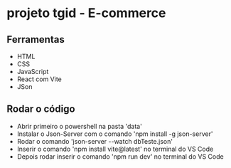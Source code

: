 # projeto tgid - E-commerce

## Ferramentas
 - HTML
 - CSS
 - JavaScript
 - React com Vite
 - JSon

## Rodar o código
 - Abrir primeiro o powershell na pasta 'data'
 - Instalar o Json-Server com o comando 'npm install -g json-server'
 - Rodar o comando 'json-server --watch dbTeste.json'
 - Inserir o comando 'npm install vite@latest' no terminal do VS Code
 - Depois rodar inserir o comando 'npm run dev' no terminal do VS Code
